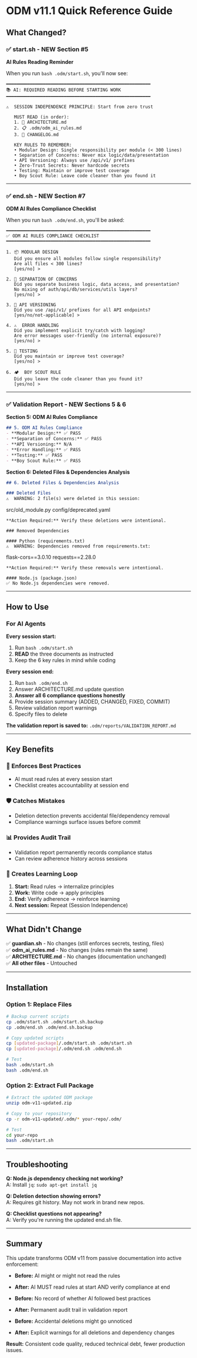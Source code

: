 # ODM v11.1 Quick Reference Guide

## What Changed?

### ✅ start.sh - NEW Section #5
**AI Rules Reading Reminder**

When you run `bash .odm/start.sh`, you'll now see:
```
━━━━━━━━━━━━━━━━━━━━━━━━━━━━━━━━━━━━━━━━━━━━━━━━━━━━━━━
📚 AI: REQUIRED READING BEFORE STARTING WORK
━━━━━━━━━━━━━━━━━━━━━━━━━━━━━━━━━━━━━━━━━━━━━━━━━━━━━━━

⚠️  SESSION INDEPENDENCE PRINCIPLE: Start from zero trust

   MUST READ (in order):
   1. 📖 ARCHITECTURE.md
   2. 📋 .odm/odm_ai_rules.md
   3. 📝 CHANGELOG.md

   KEY RULES TO REMEMBER:
   • Modular Design: Single responsibility per module (< 300 lines)
   • Separation of Concerns: Never mix logic/data/presentation
   • API Versioning: Always use /api/v1/ prefixes
   • Zero-Trust Secrets: Never hardcode secrets
   • Testing: Maintain or improve test coverage
   • Boy Scout Rule: Leave code cleaner than you found it
```

---

### ✅ end.sh - NEW Section #7
**ODM AI Rules Compliance Checklist**

When you run `bash .odm/end.sh`, you'll be asked:

```
━━━━━━━━━━━━━━━━━━━━━━━━━━━━━━━━━━━━━━━━━━━━━━━━━━━━━━━
✅ ODM AI RULES COMPLIANCE CHECKLIST
━━━━━━━━━━━━━━━━━━━━━━━━━━━━━━━━━━━━━━━━━━━━━━━━━━━━━━━

1. 📦 MODULAR DESIGN
   Did you ensure all modules follow single responsibility?
   Are all files < 300 lines?
   [yes/no] > 

2. 🔀 SEPARATION OF CONCERNS
   Did you separate business logic, data access, and presentation?
   No mixing of auth/api/db/services/utils layers?
   [yes/no] > 

3. 🔗 API VERSIONING
   Did you use /api/v1/ prefixes for all API endpoints?
   [yes/no/not-applicable] > 

4. ⚠️  ERROR HANDLING
   Did you implement explicit try/catch with logging?
   Are error messages user-friendly (no internal exposure)?
   [yes/no] > 

5. 🧪 TESTING
   Did you maintain or improve test coverage?
   [yes/no] > 

6. 🏕️  BOY SCOUT RULE
   Did you leave the code cleaner than you found it?
   [yes/no] > 
```

---

### ✅ Validation Report - NEW Sections 5 & 6

**Section 5: ODM AI Rules Compliance**
```markdown
## 5. ODM AI Rules Compliance
- **Modular Design:** ✅ PASS
- **Separation of Concerns:** ✅ PASS
- **API Versioning:** N/A
- **Error Handling:** ✅ PASS
- **Testing:** ✅ PASS
- **Boy Scout Rule:** ✅ PASS
```

**Section 6: Deleted Files & Dependencies Analysis**
```markdown
## 6. Deleted Files & Dependencies Analysis

### Deleted Files
⚠️  WARNING: 2 file(s) were deleted in this session:
```
src/old_module.py
config/deprecated.yaml
```
**Action Required:** Verify these deletions were intentional.

### Removed Dependencies

#### Python (requirements.txt)
⚠️  WARNING: Dependencies removed from requirements.txt:
```
flask-cors==3.0.10
requests==2.28.0
```
**Action Required:** Verify these removals were intentional.

#### Node.js (package.json)
✅ No Node.js dependencies were removed.
```

---

## How to Use

### For AI Agents

**Every session start:**
1. Run `bash .odm/start.sh`
2. **READ** the three documents as instructed
3. Keep the 6 key rules in mind while coding

**Every session end:**
1. Run `bash .odm/end.sh`
2. Answer ARCHITECTURE.md update question
3. **Answer all 6 compliance questions honestly**
4. Provide session summary (ADDED, CHANGED, FIXED, COMMIT)
5. Review validation report warnings
6. Specify files to delete

**The validation report is saved to:** `.odm/reports/VALIDATION_REPORT.md`

---

## Key Benefits

### 🎯 Enforces Best Practices
- AI must read rules at every session start
- Checklist creates accountability at session end

### 🛡️ Catches Mistakes
- Deletion detection prevents accidental file/dependency removal
- Compliance warnings surface issues before commit

### 📊 Provides Audit Trail
- Validation report permanently records compliance status
- Can review adherence history across sessions

### 🔄 Creates Learning Loop
1. **Start:** Read rules → internalize principles
2. **Work:** Write code → apply principles
3. **End:** Verify adherence → reinforce learning
4. **Next session:** Repeat (Session Independence)

---

## What Didn't Change

✅ **guardian.sh** - No changes (still enforces secrets, testing, files)  
✅ **odm_ai_rules.md** - No changes (rules remain the same)  
✅ **ARCHITECTURE.md** - No changes (documentation unchanged)  
✅ **All other files** - Untouched

---

## Installation

### Option 1: Replace Files
```bash
# Backup current scripts
cp .odm/start.sh .odm/start.sh.backup
cp .odm/end.sh .odm/end.sh.backup

# Copy updated scripts
cp [updated-package]/.odm/start.sh .odm/start.sh
cp [updated-package]/.odm/end.sh .odm/end.sh

# Test
bash .odm/start.sh
bash .odm/end.sh
```

### Option 2: Extract Full Package
```bash
# Extract the updated ODM package
unzip odm-v11-updated.zip

# Copy to your repository
cp -r odm-v11-updated/.odm/* your-repo/.odm/

# Test
cd your-repo
bash .odm/start.sh
```

---

## Troubleshooting

**Q: Node.js dependency checking not working?**  
A: Install `jq`: `sudo apt-get install jq`

**Q: Deletion detection showing errors?**  
A: Requires git history. May not work in brand new repos.

**Q: Checklist questions not appearing?**  
A: Verify you're running the updated end.sh file.

---

## Summary

This update transforms ODM v11 from passive documentation into active enforcement:

- **Before:** AI might or might not read the rules
- **After:** AI MUST read rules at start AND verify compliance at end

- **Before:** No record of whether AI followed best practices
- **After:** Permanent audit trail in validation report

- **Before:** Accidental deletions might go unnoticed
- **After:** Explicit warnings for all deletions and dependency changes

**Result:** Consistent code quality, reduced technical debt, fewer production issues.

